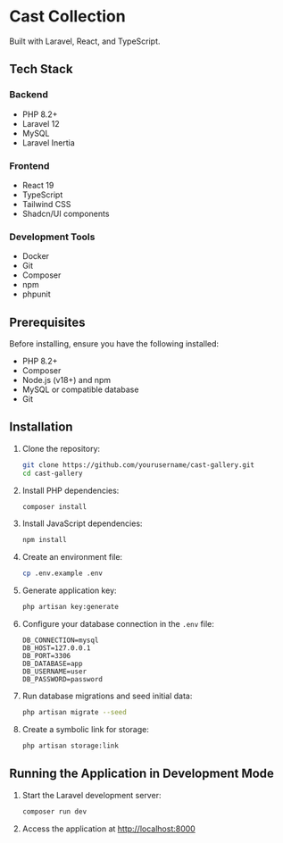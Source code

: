 # Cast Collection

Built with Laravel, React, and TypeScript.

## Tech Stack

### Backend

- PHP 8.2+
- Laravel 12
- MySQL
- Laravel Inertia

### Frontend

- React 19
- TypeScript
- Tailwind CSS
- Shadcn/UI components

### Development Tools

- Docker
- Git
- Composer
- npm
- phpunit

## Prerequisites

Before installing, ensure you have the following installed:

- PHP 8.2+
- Composer
- Node.js (v18+) and npm
- MySQL or compatible database
- Git

## Installation

1. Clone the repository:

   ```bash
   git clone https://github.com/yourusername/cast-gallery.git
   cd cast-gallery
   ```

2. Install PHP dependencies:

   ```bash
   composer install
   ```

3. Install JavaScript dependencies:

   ```bash
   npm install
   ```

4. Create an environment file:

   ```bash
   cp .env.example .env
   ```

5. Generate application key:

   ```bash
   php artisan key:generate
   ```

6. Configure your database connection in the `.env` file:

   ```
   DB_CONNECTION=mysql
   DB_HOST=127.0.0.1
   DB_PORT=3306
   DB_DATABASE=app
   DB_USERNAME=user
   DB_PASSWORD=password
   ```

7. Run database migrations and seed initial data:

   ```bash
   php artisan migrate --seed
   ```

8. Create a symbolic link for storage:
   ```bash
   php artisan storage:link
   ```

## Running the Application in Development Mode

1. Start the Laravel development server:

   ```bash
   composer run dev
   ```

2. Access the application at [http://localhost:8000](http://localhost:8000)
